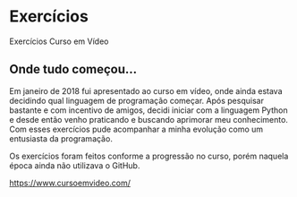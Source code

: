# Exercícios

Exercícios Curso em Vídeo

## Onde tudo começou...

Em janeiro de 2018 fui apresentado ao curso em vídeo, onde ainda estava decidindo qual linguagem de programação começar. Após pesquisar bastante e com incentivo de amigos, decidi iniciar com a linguagem Python e desde então venho praticando e buscando aprimorar meu conhecimento. 
Com esses exercícios pude acompanhar a minha evolução como um entusiasta da programação.

Os exercícios foram feitos conforme a progressão no curso, porém naquela época ainda não utilizava o GitHub.

https://www.cursoemvideo.com/

